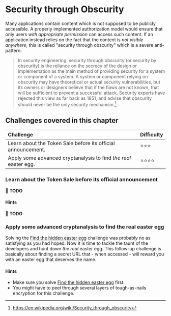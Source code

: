 # Security through Obscurity

Many applications contain content which is not supposed to be publicly
accessible. A properly implemented authorization model would ensure that
only users _with appropriate permission_ can access such content. If an
application instead relies on the fact that the content is _not visible
anywhere_, this is called "security through obscurity" which is a severe
anti-pattern:

> In security engineering, security through obscurity (or security by
> obscurity) is the reliance on the secrecy of the design or
> implementation as the main method of providing security for a system
> or component of a system. A system or component relying on obscurity
> may have theoretical or actual security vulnerabilities, but its
> owners or designers believe that if the flaws are not known, that will
> be sufficient to prevent a successful attack. Security experts have
> rejected this view as far back as 1851, and advise that obscurity
> should never be the only security mechanism.[^1]

## Challenges covered in this chapter

| Challenge                                                        | Difficulty               |
|:-----------------------------------------------------------------|:-------------------------|
| Learn about the Token Sale before its official announcement.     | :star::star::star:       |
| Apply some advanced cryptanalysis to find _the real_ easter egg. | :star::star::star::star: |

### Learn about the Token Sale before its official announcement

:wrench: **TODO**

#### Hints

:wrench: **TODO**

### Apply some advanced cryptanalysis to find the real easter egg

Solving the
[Find the hidden easter egg](roll-your-own-security.md#find-the-hidden-easter-egg)
challenge was probably no as satisfying as you had hoped. Now it is time
to tackle the taunt of the developers and hunt down _the real_ easter
egg. This follow-up challenge is basically about finding a secret URL
that - when accessed - will reward you with an easter egg that deserves
the name.

#### Hints

* Make sure you solve
  [Find the hidden easter egg](roll-your-own-security.md#find-the-hidden-easter-egg)
  first.
* You might have to peel through several layers of tough-as-nails
  encryption for this challenge.

[^1]: https://en.wikipedia.org/wiki/Security_through_obscurity
